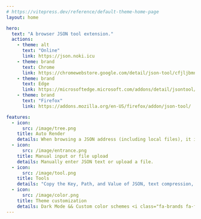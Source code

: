 ```yaml
---
# https://vitepress.dev/reference/default-theme-home-page
layout: home

hero:
  text: "A browser JSON tool extension."
  actions:
    - theme: alt
      text: "Online"
      link: https://json.noki.icu
    - theme: brand
      text: Chrome
      link: https://chromewebstore.google.com/detail/json-tool/cfjljbmnabbphlgpgmbpmjccjanmheho
    - theme: brand
      text: Edge
      link: https://microsoftedge.microsoft.com/addons/detail/jsontool/fgppigoofkdaealhhghmjdnkmcpcndid
    - theme: brand
      text: "Firefox"
      link: https://addons.mozilla.org/en-US/firefox/addon/json-tool/

features:
  - icon:
      src: /image/tree.png
    title: Auto Render
    details: When browsing a JSON address (including local files), it is automatically rendered as a searchable tree structure.
  - icon:
      src: /image/entrance.png
    title: Manual input or file upload
    details: Manually enter JSON text or upload a file.
  - icon:
      src: /image/tool.png
    title: Tools
    details: "Copy the Key, Path, and Value of JSON, text compression, uri encoding and decoding, base64, timestamp conversion"
  - icon:
      src: /image/color.png
    title: Theme customization
    details: Dark Mode && Custom color schemes <i class="fa-brands fa-firefox"></i>
---
```


